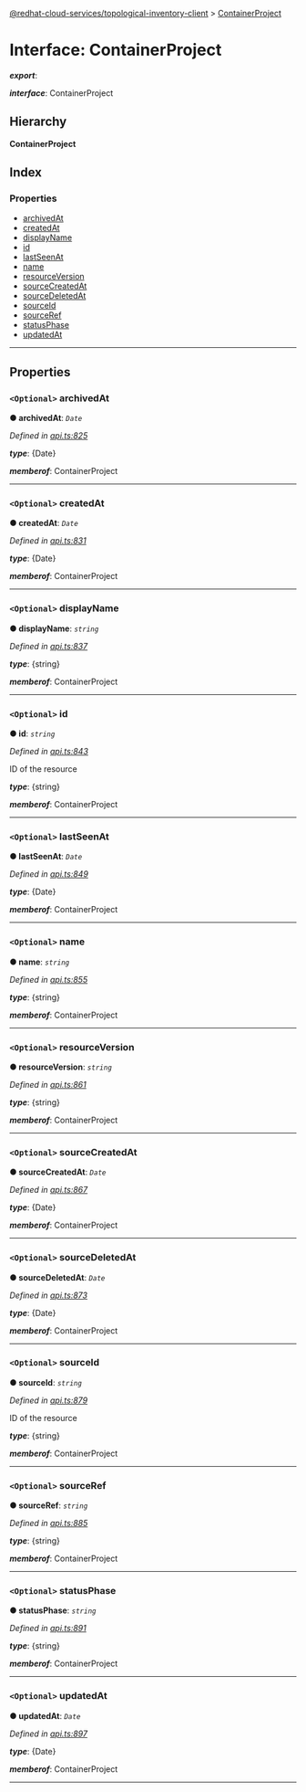 [@redhat-cloud-services/topological-inventory-client](../README.md) > [ContainerProject](../interfaces/containerproject.md)

# Interface: ContainerProject

*__export__*: 

*__interface__*: ContainerProject

## Hierarchy

**ContainerProject**

## Index

### Properties

* [archivedAt](containerproject.md#archivedat)
* [createdAt](containerproject.md#createdat)
* [displayName](containerproject.md#displayname)
* [id](containerproject.md#id)
* [lastSeenAt](containerproject.md#lastseenat)
* [name](containerproject.md#name)
* [resourceVersion](containerproject.md#resourceversion)
* [sourceCreatedAt](containerproject.md#sourcecreatedat)
* [sourceDeletedAt](containerproject.md#sourcedeletedat)
* [sourceId](containerproject.md#sourceid)
* [sourceRef](containerproject.md#sourceref)
* [statusPhase](containerproject.md#statusphase)
* [updatedAt](containerproject.md#updatedat)

---

## Properties

<a id="archivedat"></a>

### `<Optional>` archivedAt

**● archivedAt**: *`Date`*

*Defined in [api.ts:825](https://github.com/karelhala/javascript-clients/blob/master/packages/topological-inventory/api.ts#L825)*

*__type__*: {Date}

*__memberof__*: ContainerProject

___
<a id="createdat"></a>

### `<Optional>` createdAt

**● createdAt**: *`Date`*

*Defined in [api.ts:831](https://github.com/karelhala/javascript-clients/blob/master/packages/topological-inventory/api.ts#L831)*

*__type__*: {Date}

*__memberof__*: ContainerProject

___
<a id="displayname"></a>

### `<Optional>` displayName

**● displayName**: *`string`*

*Defined in [api.ts:837](https://github.com/karelhala/javascript-clients/blob/master/packages/topological-inventory/api.ts#L837)*

*__type__*: {string}

*__memberof__*: ContainerProject

___
<a id="id"></a>

### `<Optional>` id

**● id**: *`string`*

*Defined in [api.ts:843](https://github.com/karelhala/javascript-clients/blob/master/packages/topological-inventory/api.ts#L843)*

ID of the resource

*__type__*: {string}

*__memberof__*: ContainerProject

___
<a id="lastseenat"></a>

### `<Optional>` lastSeenAt

**● lastSeenAt**: *`Date`*

*Defined in [api.ts:849](https://github.com/karelhala/javascript-clients/blob/master/packages/topological-inventory/api.ts#L849)*

*__type__*: {Date}

*__memberof__*: ContainerProject

___
<a id="name"></a>

### `<Optional>` name

**● name**: *`string`*

*Defined in [api.ts:855](https://github.com/karelhala/javascript-clients/blob/master/packages/topological-inventory/api.ts#L855)*

*__type__*: {string}

*__memberof__*: ContainerProject

___
<a id="resourceversion"></a>

### `<Optional>` resourceVersion

**● resourceVersion**: *`string`*

*Defined in [api.ts:861](https://github.com/karelhala/javascript-clients/blob/master/packages/topological-inventory/api.ts#L861)*

*__type__*: {string}

*__memberof__*: ContainerProject

___
<a id="sourcecreatedat"></a>

### `<Optional>` sourceCreatedAt

**● sourceCreatedAt**: *`Date`*

*Defined in [api.ts:867](https://github.com/karelhala/javascript-clients/blob/master/packages/topological-inventory/api.ts#L867)*

*__type__*: {Date}

*__memberof__*: ContainerProject

___
<a id="sourcedeletedat"></a>

### `<Optional>` sourceDeletedAt

**● sourceDeletedAt**: *`Date`*

*Defined in [api.ts:873](https://github.com/karelhala/javascript-clients/blob/master/packages/topological-inventory/api.ts#L873)*

*__type__*: {Date}

*__memberof__*: ContainerProject

___
<a id="sourceid"></a>

### `<Optional>` sourceId

**● sourceId**: *`string`*

*Defined in [api.ts:879](https://github.com/karelhala/javascript-clients/blob/master/packages/topological-inventory/api.ts#L879)*

ID of the resource

*__type__*: {string}

*__memberof__*: ContainerProject

___
<a id="sourceref"></a>

### `<Optional>` sourceRef

**● sourceRef**: *`string`*

*Defined in [api.ts:885](https://github.com/karelhala/javascript-clients/blob/master/packages/topological-inventory/api.ts#L885)*

*__type__*: {string}

*__memberof__*: ContainerProject

___
<a id="statusphase"></a>

### `<Optional>` statusPhase

**● statusPhase**: *`string`*

*Defined in [api.ts:891](https://github.com/karelhala/javascript-clients/blob/master/packages/topological-inventory/api.ts#L891)*

*__type__*: {string}

*__memberof__*: ContainerProject

___
<a id="updatedat"></a>

### `<Optional>` updatedAt

**● updatedAt**: *`Date`*

*Defined in [api.ts:897](https://github.com/karelhala/javascript-clients/blob/master/packages/topological-inventory/api.ts#L897)*

*__type__*: {Date}

*__memberof__*: ContainerProject

___

